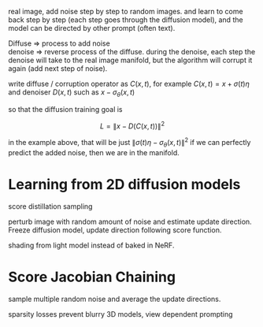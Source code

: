 real image, add noise step by step to random images. and learn to come back step by step (each step goes through the diffusion model), and the model can be directed by other prompt (often text). 

Diffuse => process to add noise  
denoise => reverse process of the diffuse.
    during the denoise, each step the denoise will take to the real image manifold, but the algorithm will corrupt it again (add next step of noise).


write diffuse / corruption operator as $C(x, t)$, for example $C(x,t) = x + \sigma(t)\eta$ and denoiser $D(x,t)$ such as $x - \sigma_{\theta}(x,t)$

so that the diffusion training goal is 

$$L = \|x - D(C(x,t))\|^2$$

in the example above, that will be just $\|\sigma(t)\eta - \sigma_{\theta}(x,t)\|^2$ if we can perfectly predict the added noise, then we are in the manifold. 


# Learning from 2D diffusion models

score distillation sampling 

perturb image with random amount of noise and estimate update direction. Freeze diffusion model, update direction following score function. 

shading from light model instead of baked in NeRF. 

# Score Jacobian Chaining

sample multiple random noise and average the update directions.

sparsity losses prevent blurry 3D models, view dependent prompting